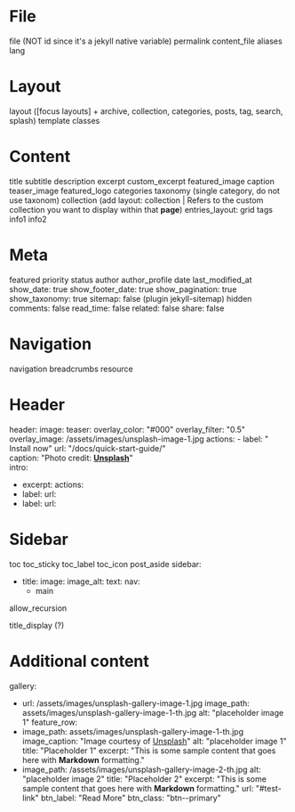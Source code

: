 ---
---

# File
file (NOT id since it's a jekyll native variable)
permalink
content_file
aliases
lang

# Layout
layout ([focus layouts] + archive, collection, categories, posts, tag, search, splash)
template
classes

# Content
title
subtitle
description
excerpt
custom_excerpt
featured_image
caption
teaser_image
featured_logo
categories
taxonomy (single category, do not use taxonom)
collection (add layout: collection | Refers to the custom collection you want to display within that **page**)
entries_layout: grid
tags
info1
info2

# Meta
featured
priority
status
author
author_profile
date
last_modified_at
show_date: true
show_footer_date: true
show_pagination: true      
show_taxonomy: true
sitemap: false (plugin jekyll-sitemap)
hidden
comments: false
read_time: false
related: false
share: false


# Navigation
navigation
breadcrumbs
resource

# Header
header:
    image:
    teaser:
    overlay_color: "#000"
    overlay_filter: "0.5"
    overlay_image: /assets/images/unsplash-image-1.jpg
    actions:
      - label: "<i class='fas fa-download'></i> Install now"
        url: "/docs/quick-start-guide/"        
    caption: "Photo credit: [**Unsplash**](https://unsplash.com)"    
intro:
  - excerpt: 
actions:
  - label:
    url:
  - label:
    url:

# Sidebar
toc
toc_sticky
toc_label
toc_icon
post_aside
sidebar:
  - title:
    image:
    image_alt:
    text:
    nav:
      - main            
      

      
allow_recursion





          


title_display (?)

# Additional content
gallery:
  - url: /assets/images/unsplash-gallery-image-1.jpg
    image_path: assets/images/unsplash-gallery-image-1-th.jpg
    alt: "placeholder image 1"
feature_row:
  - image_path: assets/images/unsplash-gallery-image-1-th.jpg
    image_caption: "Image courtesy of [Unsplash](https://unsplash.com/)"
    alt: "placeholder image 1"
    title: "Placeholder 1"
    excerpt: "This is some sample content that goes here with **Markdown** formatting."
  - image_path: /assets/images/unsplash-gallery-image-2-th.jpg
    alt: "placeholder image 2"
    title: "Placeholder 2"
    excerpt: "This is some sample content that goes here with **Markdown** formatting."
    url: "#test-link"
    btn_label: "Read More"
    btn_class: "btn--primary"